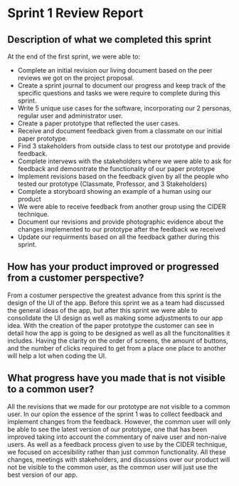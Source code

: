 # Sprint 1 Review Report 

## Description of what we completed this sprint

At the end of the first sprint, we were able to: 

- Complete an initial revision our living document based on the peer reviews we got on the project proposal.
- Create a sprint journal to document our progress and keep track of the specific questions and tasks we were require to complete during this sprint.
- Write 5 unique use cases for the software, incorporating our 2 personas, regular user and administrator user.
- Create a paper prototype that reflected the user cases.
- Receive and document feedback given from a classmate on our initial paper prototype.
- Find 3 stakeholders from outside class to test our prototype and provide feedback.
- Complete intervews with the stakeholders where we were able to ask for feedback and demosntrate the functionality of our paper prototype
- Implement revisions based on the feedback given by all the people who tested our prototype (Classmate, Professor, and 3 Stakeholders)
- Complete a storyboard showing an example of a human using our product
- We were able to receive feedback from another group using the CIDER technique.
- Document our revisions and provide photographic evidence about the changes implemented to our prototype after the feedback we received
- Update our requirments based on all the feedback gather during this sprint. 


## How has your product improved or progressed from a customer perspective? 
From a costumer perspective the greatest advance from this sprint is the design of the UI of the app. Before this sprint we as a team had discussed the general ideas of the app, but after this sprint we were able to consolidate the UI design as well as making some adjustments to our app idea. With the creation of the paper prototype the customer can see in detail how the app is going to be designed as well as all the funcitonalities it includes. Having the clarity on the order of screens, the amount of buttons, and the number of clicks required to get from a place one place to another will help a lot when coding the UI. 


## What progress have you made that is not visible to a common user?
All the revisions that we made for our prototype are not visible to a common user. In our opion the essence of the sprint 1 was to collect feedback and implement changes from the feedback. However, the common user will only be able to see the latest version of our prototype, one that has been improved taking into account the commentary of naive user and non-naive users. As well as a feedback process given to use by the CIDER technique, we focused on accesibility rather than just common functionality. All these changes, meetings with stakeholders, and discussions over our product will not be visible to the common user, as the common user will just use the best version of our app. 
